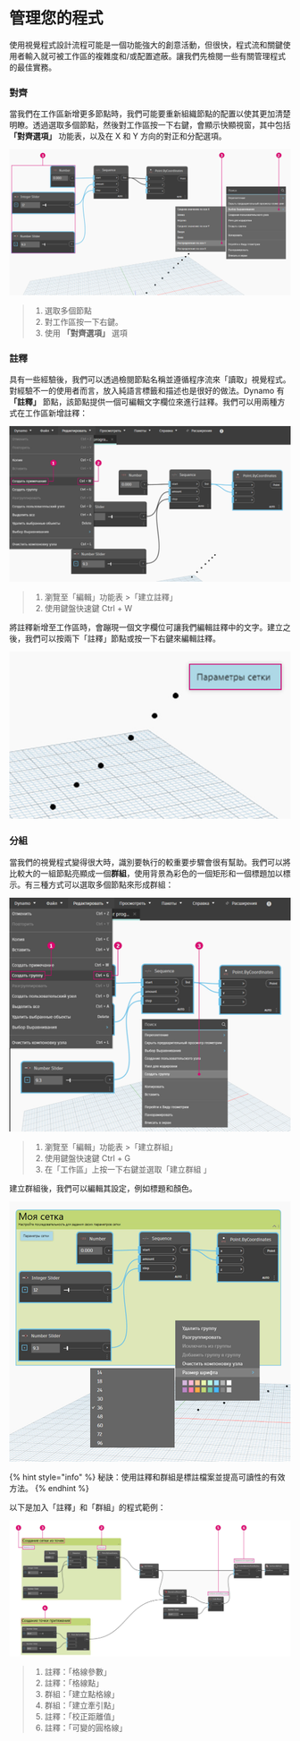 # 管理您的程式

使用視覺程式設計流程可能是一個功能強大的創意活動，但很快，程式流和關鍵使用者輸入就可被工作區的複雜度和/或配置遮蔽。讓我們先檢閱一些有關管理程式的最佳實務。

### 對齊 

當我們在工作區新增更多節點時，我們可能要重新組織節點的配置以使其更加清楚明瞭。透過選取多個節點，然後對工作區按一下右鍵，會顯示快顯視窗，其中包括 **「對齊選項」** 功能表，以及在 X 和 Y 方向的對正和分配選項。

![](./images/4/managingyourprogram-alignment.jpg)

> 1. 選取多個節點
> 2. 對工作區按一下右鍵。
> 3. 使用 **「對齊選項」** 選項

### 註釋 

具有一些經驗後，我們可以透過檢閱節點名稱並遵循程序流來「讀取」視覺程式。對經驗不一的使用者而言，放入純語言標籤和描述也是很好的做法。Dynamo 有 **「註釋」** 節點，該節點提供一個可編輯文字欄位來進行註釋。我們可以用兩種方式在工作區新增註釋：

![](./images/4/managingyourprogram-notes.jpg)

> 1. 瀏覽至「編輯」功能表 >「建立註釋」
> 2. 使用鍵盤快速鍵 Ctrl + W

將註釋新增至工作區時，會蹦現一個文字欄位可讓我們編輯註釋中的文字。建立之後，我們可以按兩下「註釋」節點或按一下右鍵來編輯註釋。

![](./images/4/managingyourprogram-notes02.jpg)

### 分組 

當我們的視覺程式變得很大時，識別要執行的較重要步驟會很有幫助。我們可以將比較大的一組節點亮顯成一個**群組**，使用背景為彩色的一個矩形和一個標題加以標示。有三種方式可以選取多個節點來形成群組：

![](./images/4/managingyourprogram-grouping01.jpg)

> 1. 瀏覽至「編輯」功能表 >「建立群組」
> 2. 使用鍵盤快速鍵 Ctrl + G
> 3. 在「工作區」上按一下右鍵並選取「建立群組 」

建立群組後，我們可以編輯其設定，例如標題和顏色。

![](./images/4/managingyourprogram-grouping02.jpg)

{% hint style="info" %} 秘訣：使用註釋和群組是標註檔案並提高可讀性的有效方法。 {% endhint %}

以下是加入「註釋」和「群組」的程式範例：

![](./images/4/managingyourprogram-grouping03.jpg)

> 1. 註釋：「格線參數」
> 2. 註釋：「格線點」
> 3. 群組：「建立點格線」
> 4. 群組：「建立牽引點」
> 5. 註釋：「校正距離值」
> 6. 註釋：「可變的圓格線」
